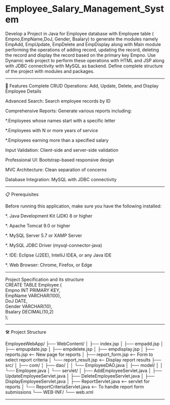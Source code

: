 # Employee_Salary_Management_System

Develop a Project in Java for Employee database with Employee table ( Empno,EmpName,DoJ, Gender, Bsalary) to generate the modules namely EmpAdd, EmpUpdate, EmpDelete and EmpDisplay along with Main module performing the operations of adding record, updating the record, deleting the record and display the record based on the primary key Empno. Use Dynamic web project to perform these operations with HTML and JSP along with JDBC
connectivity with MySQL as backend. Define complete structure of the project with modules and packages.

---------------------------------------------------------------------------------------------------------------------------------------------------------------------------------------------------------------------

🚀 Features
Complete CRUD Operations: Add, Update, Delete, and Display Employee Details                                  

Advanced Search: Search employee records by ID

Comprehensive Reports: Generate various reports including:

  *.Employees whose names start with a specific letter
  
  *.Employees with N or more years of service
  
  *.Employees earning more than a specified salary
  
Input Validation: Client-side and server-side validation

Professional UI: Bootstrap-based responsive design

MVC Architecture: Clean separation of concerns

Database Integration: MySQL with JDBC connectivity

---------------------------------------------------------------------------------------------------------------------------------------------------------------------------------------------------------------------

📋 Prerequisites

Before running this application, make sure you have the following installed:

   *. Java Development Kit (JDK) 8 or higher

   *. Apache Tomcat 9.0 or higher
   
   *. MySQL Server 5.7 or XAMP Server
   
   *. MySQL JDBC Driver (mysql-connector-java)
   
   *. IDE: Eclipse (J2EE), IntelliJ IDEA, or any Java IDE
   
   *. Web Browser: Chrome, Firefox, or Edge

___

Project Specification and its structure                                                                          
CREATE TABLE Employee (                                                                                                             
Empno INT PRIMARY KEY,                                                                                                                                                                                           
EmpName VARCHAR(100),                                                                                                                     
DoJ DATE,                                                                                                                                                                                                        
Gender VARCHAR(10),                                                                      
Bsalary DECIMAL(10,2)                                                                 
);                                                                                                           

______

🛠️ Project Structure

EmployeeWebApp/
├── WebContent/
│ ├── index.jsp
│ ├── empadd.jsp
│ ├── empupdate.jsp
│ ├── empdelete.jsp
│ ├── empdisplay.jsp
│ ├── reports.jsp <-- New page for reports
│ ├── report_form.jsp <-- Form to select report criteria
│ └── report_result.jsp <-- Display report results
├── src/
│ ├── com/
│ ├── dao/
│ │ └── EmployeeDAO.java
│ ├── model/
│ │ └── Employee.java
│ └── servlet/
│ ├── AddEmployeeServlet.java
│ ├── UpdateEmployeeServlet.java
│ ├── DeleteEmployeeServlet.java
│ ├── DisplayEmployeeServlet.java
│ ├── ReportServlet.java <-- servlet for reports
│ └── ReportCriteriaServlet.java <-- To handle report form submissions
└── WEB-INF/
└── web.xml

------------------------------------------------------------------------------------------------------------------


